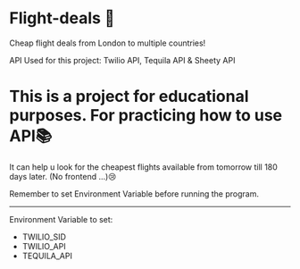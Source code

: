 # Flight-deals 🤑
Cheap flight deals from London to multiple countries!

API Used for this project: Twilio API, Tequila API & Sheety API

 # This is a project for educational purposes. For practicing how to use API📚 
 It can help u look for the cheapest flights available from tomorrow till 180 days later. (No frontend ...)😢
 

Remember to set Environment Variable before running the program.

---------------------------------------------------------------
Environment Variable to set:
- TWILIO_SID
- TWILIO_API
- TEQUILA_API
